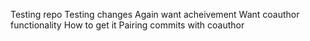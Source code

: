 Testing repo
Testing changes
Again want acheivement
Want coauthor functionality
How to get it
Pairing commits with coauthor
